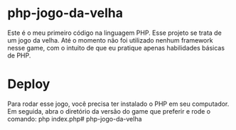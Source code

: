 # php-jogo-da-velha

Este é o meu primeiro código na linguagem PHP. Esse projeto se trata de um jogo da velha.
Até o momento não foi utilizado nenhum framework nesse game, com o intuito de que eu pratique apenas habilidades básicas de PHP.

# Deploy

Para rodar esse jogo, você precisa ter instalado o PHP em seu computador. Em seguida, abra o diretório da versão do game que preferir e rode o comando: php index.php# php-jogo-da-velha
